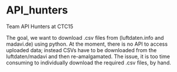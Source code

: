 # API_hunters
Team API Hunters at CTC15

The goal, we want to download .csv files from (luftdaten.info and madavi.de) using python. At the moment, there is no API to access uploaded data; instead CSVs have to be downloaded from the luftdaten/madavi and then re-amalgamated. The issue, it is too time consuming to individually download the required .csv files, by hand. 


